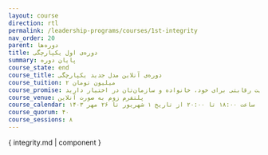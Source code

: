 ```yaml
---
layout: course
direction: rtl
permalink: /leadership-programs/courses/1st-integrity
nav_order: 20
parent: دوره‌ها
title: دوره‌ی اول یکپارچگی
summary: پایان دوره
course_state: end
course_title: دوره‌ی آنلاین مدل جدید یکپارچگی
course_tuition: ۲ میلیون تومان
course_promise: شما این دوره را در حالی ترک خواهید کرد که یک مسیر عملی برای افزایش چشمگیر بهره‌وری، کیفیت زندگی، ایجاد ارزش و مزیت رقابتی برای خود، خانواده و سازمان‌تان در اختیار دارید.
course_venue: پلتفرم زوم به صورت آنلاین
course_calendar: پنجشنبه‌ها ساعت ۱۸:۰۰ تا ۲۰:۰۰ از تاریخ ۱ شهریور تا ۲۶ مهر ۱۴۰۳
course_quorum: ۴۰
course_sessions: ۸
---
```


{ integrity.md | component }
